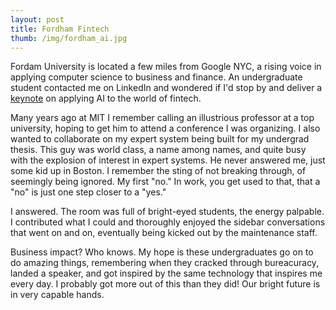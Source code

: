 ```yaml
---
layout: post
title: Fordham Fintech 
thumb: /img/fordham_ai.jpg
---
```


Fordam University is located a few miles from Google NYC, a rising voice in applying
computer science to business and finance.  An undergraduate student contacted me on
LinkedIn and wondered if I'd stop by and deliver a [keynote](https://www.gabelliconnect.com/featured-events/fordham-fintech-conference-future-innovation/) on applying AI to the world
of fintech.

Many years ago at MIT I remember calling an illustrious professor at a top university,
hoping to get him to attend a conference I was organizing.  I also wanted to collaborate
on my expert system being built for my undergrad thesis.  This guy was world class, a name among
names, and quite busy with the explosion of interest in expert systems.  He never answered me,
just some kid up in Boston.  I remember the sting of not breaking through, of seemingly being
ignored.  My first "no."  In work, you get used to that, that a "no" is just one step closer
to a "yes."  

I answered. The room was full of bright-eyed students, the energy palpable.  I contributed
what I could and thoroughly enjoyed the sidebar conversations that went on and on, eventually 
being kicked out by the maintenance staff.

Business impact?  Who knows.  My hope is these undergraduates go on to do amazing things, remembering
when they cracked through bureacuracy, landed a speaker, and got inspired by the same technology
that inspires me every day.  I probably got more out of this than they did!  Our bright future is in very
capable hands. 


